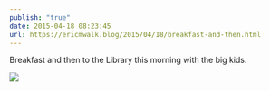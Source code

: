 ```yaml
---
publish: "true"
date: 2015-04-18 08:23:45
url: https://ericmwalk.blog/2015/04/18/breakfast-and-then.html
---
```


Breakfast and then to the Library this morning with the big kids.

![](https://ericmwalk.blog/uploads/2022/1a57533aa5.jpg)